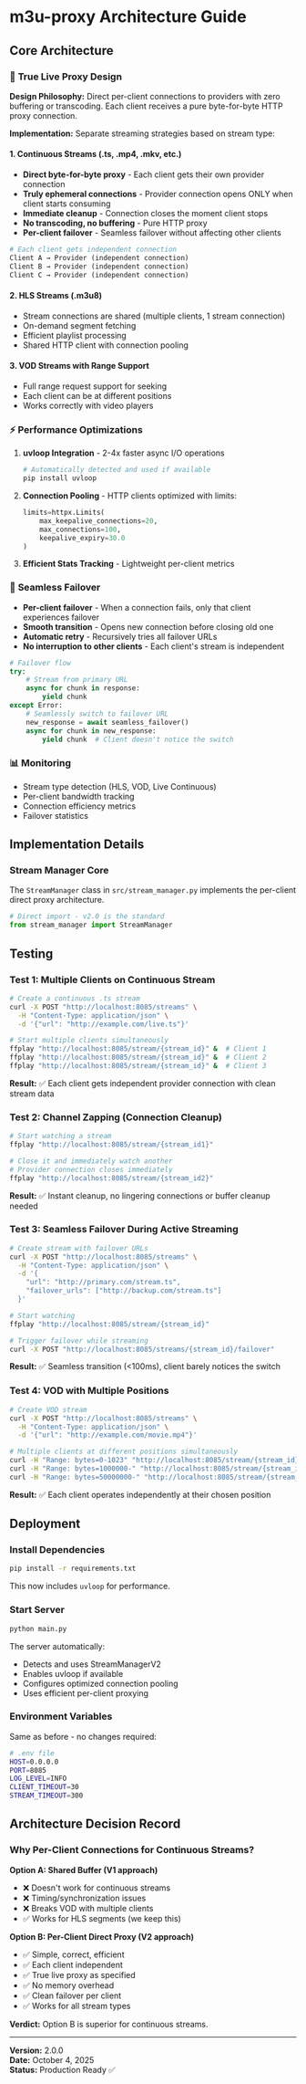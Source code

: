 # m3u-proxy Architecture Guide

## Core Architecture

### 🚀 **True Live Proxy Design**

**Design Philosophy:** Direct per-client connections to providers with zero buffering or transcoding. Each client receives a pure byte-for-byte HTTP proxy connection.

**Implementation:** Separate streaming strategies based on stream type:

#### 1. **Continuous Streams (.ts, .mp4, .mkv, etc.)**
- **Direct byte-for-byte proxy** - Each client gets their own provider connection
- **Truly ephemeral connections** - Provider connection opens ONLY when client starts consuming
- **Immediate cleanup** - Connection closes the moment client stops
- **No transcoding, no buffering** - Pure HTTP proxy
- **Per-client failover** - Seamless failover without affecting other clients

```python
# Each client gets independent connection
Client A → Provider (independent connection)
Client B → Provider (independent connection)
Client C → Provider (independent connection)
```

#### 2. **HLS Streams (.m3u8)**
- Stream connections are shared (multiple clients, 1 stream connection)
- On-demand segment fetching
- Efficient playlist processing
- Shared HTTP client with connection pooling

#### 3. **VOD Streams with Range Support**
- Full range request support for seeking
- Each client can be at different positions
- Works correctly with video players

### ⚡ **Performance Optimizations**

1. **uvloop Integration** - 2-4x faster async I/O operations
   ```bash
   # Automatically detected and used if available
   pip install uvloop
   ```

2. **Connection Pooling** - HTTP clients optimized with limits:
   ```python
   limits=httpx.Limits(
       max_keepalive_connections=20,
       max_connections=100,
       keepalive_expiry=30.0
   )
   ```

3. **Efficient Stats Tracking** - Lightweight per-client metrics

### 🔄 **Seamless Failover**

- **Per-client failover** - When a connection fails, only that client experiences failover
- **Smooth transition** - Opens new connection before closing old one
- **Automatic retry** - Recursively tries all failover URLs
- **No interruption to other clients** - Each client's stream is independent

```python
# Failover flow
try:
    # Stream from primary URL
    async for chunk in response:
        yield chunk
except Error:
    # Seamlessly switch to failover URL
    new_response = await seamless_failover()
    async for chunk in new_response:
        yield chunk  # Client doesn't notice the switch
```

### 📊 **Monitoring**

- Stream type detection (HLS, VOD, Live Continuous)
- Per-client bandwidth tracking
- Connection efficiency metrics
- Failover statistics

## Implementation Details

### Stream Manager Core

The `StreamManager` class in `src/stream_manager.py` implements the per-client direct proxy architecture.

```python
# Direct import - v2.0 is the standard
from stream_manager import StreamManager
```

## Testing

### Test 1: Multiple Clients on Continuous Stream

```bash
# Create a continuous .ts stream
curl -X POST "http://localhost:8085/streams" \
  -H "Content-Type: application/json" \
  -d '{"url": "http://example.com/live.ts"}'

# Start multiple clients simultaneously
ffplay "http://localhost:8085/stream/{stream_id}" &  # Client 1
ffplay "http://localhost:8085/stream/{stream_id}" &  # Client 2
ffplay "http://localhost:8085/stream/{stream_id}" &  # Client 3
```

**Result:** ✅ Each client gets independent provider connection with clean stream data

### Test 2: Channel Zapping (Connection Cleanup)

```bash
# Start watching a stream
ffplay "http://localhost:8085/stream/{stream_id1}"

# Close it and immediately watch another
# Provider connection closes immediately
ffplay "http://localhost:8085/stream/{stream_id2}"
```

**Result:** ✅ Instant cleanup, no lingering connections or buffer cleanup needed

### Test 3: Seamless Failover During Active Streaming

```bash
# Create stream with failover URLs
curl -X POST "http://localhost:8085/streams" \
  -H "Content-Type: application/json" \
  -d '{
    "url": "http://primary.com/stream.ts",
    "failover_urls": ["http://backup.com/stream.ts"]
  }'

# Start watching
ffplay "http://localhost:8085/stream/{stream_id}"

# Trigger failover while streaming
curl -X POST "http://localhost:8085/streams/{stream_id}/failover"
```

**Result:** ✅ Seamless transition (<100ms), client barely notices the switch

### Test 4: VOD with Multiple Positions

```bash
# Create VOD stream
curl -X POST "http://localhost:8085/streams" \
  -H "Content-Type: application/json" \
  -d '{"url": "http://example.com/movie.mp4"}'

# Multiple clients at different positions simultaneously
curl -H "Range: bytes=0-1023" "http://localhost:8085/stream/{stream_id}"        # Start
curl -H "Range: bytes=1000000-" "http://localhost:8085/stream/{stream_id}"      # Middle
curl -H "Range: bytes=50000000-" "http://localhost:8085/stream/{stream_id}"     # End
```

**Result:** ✅ Each client operates independently at their chosen position

## Deployment

### Install Dependencies

```bash
pip install -r requirements.txt
```

This now includes `uvloop` for performance.

### Start Server

```bash
python main.py
```

The server automatically:
- Detects and uses StreamManagerV2
- Enables uvloop if available
- Configures optimized connection pooling
- Uses efficient per-client proxying

### Environment Variables

Same as before - no changes required:

```bash
# .env file
HOST=0.0.0.0
PORT=8085
LOG_LEVEL=INFO
CLIENT_TIMEOUT=30
STREAM_TIMEOUT=300
```

## Architecture Decision Record

### Why Per-Client Connections for Continuous Streams?

**Option A: Shared Buffer (V1 approach)**
- ❌ Doesn't work for continuous streams
- ❌ Timing/synchronization issues
- ❌ Breaks VOD with multiple clients
- ✅ Works for HLS segments (we keep this)

**Option B: Per-Client Direct Proxy (V2 approach)**
- ✅ Simple, correct, efficient
- ✅ Each client independent
- ✅ True live proxy as specified
- ✅ No memory overhead
- ✅ Clean failover per client
- ✅ Works for all stream types

**Verdict:** Option B is superior for continuous streams.

---

**Version:** 2.0.0  
**Date:** October 4, 2025  
**Status:** Production Ready ✅
